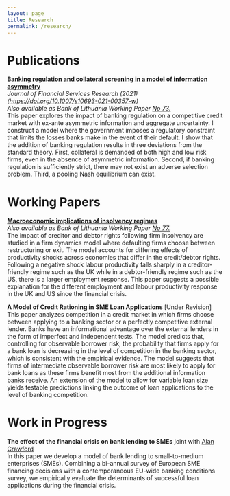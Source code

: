 ```yaml
---
layout: page
title: Research
permalink: /research/
---
```

# Publications

**[Banking regulation and collateral screening in a model of information
asymmetry](https://doi.org/10.1007/s10693-021-00357-w)**<br/>
*Journal of Financial Services Research (2021)(https://doi.org/10.1007/s10693-021-00357-w)*<br/>
*Also available as Bank of Lithuania Working Paper [No 73.](https://www.lb.lt/uploads/publications/docs/24401_c4bc8a1853cb6af4024e59679bb2b745.pdf)*<br/>
This paper explores the impact of banking regulation on a competitive credit market with ex-ante asymmetric information and aggregate uncertainty. I construct a model where the government imposes a regulatory constraint that limits the losses banks make in the event of their default. I show that the addition of banking regulation results in three deviations from the standard theory. First, collateral is demanded of both high and low risk firms, even in the absence of asymmetric information. Second, if banking regulation is sufficiently strict, there may not exist an adverse selection problem. Third, a pooling Nash equilibrium can exist.

# Working Papers

**[Macroeconomic implications of insolvency regimes](/assets/papers/Insolvency_Regimes.pdf)**<br/>
*Also available as Bank of Lithuania Working Paper [No 77.](https://www.lb.lt/uploads/publications/docs/26008_1997892e97b2105c6033975eca02ae09.pdf)*<br/>
The impact of creditor and debtor rights following firm insolvency are studied in a firm dynamics model where defaulting firms choose between restructuring or exit. The model accounts for differing effects of productivity shocks across economies that differ in the credit/debtor rights. Following a negative shock labour productivity falls sharply in a creditor-friendly regime such as the UK while in a debtor-friendly regime such as the US, there is a larger employment response. This paper suggests a possible explanation for the different employment and labour productivity response in the UK and US since the financial crisis.

**A Model of Credit Rationing in SME Loan Applications** [Under Revision]<br/>
This paper analyzes competition in a credit market in which firms choose between applying to a banking sector or a perfectly competitive external lender. Banks have an informational advantage over the external lenders in the form of imperfect and independent tests. The model predicts that, controlling for observable borrower risk, the probability that firms apply for a bank loan is decreasing in the level of competition in the banking sector, which is consistent with the empirical evidence. The model suggests that firms of intermediate observable borrower risk are most likely to apply for bank loans as these firms benefit most from the additional information banks receive. An extension of the model to allow for variable loan size yields testable predictions linking the outcome of loan applications to the level of banking competition.

# Work in Progress

**The effect of the financial crisis on bank lending to SMEs** joint with [Alan Crawford](https://alancrawford.github.io/)<br/>
In this paper we develop a model of bank lending to small-to-medium enterprises (SMEs). Combining a bi-annual survey of European SME financing decisions with a contemporaneous EU-wide banking conditions survey, we empirically evaluate the determinants of successful loan applications during the financial crisis.
